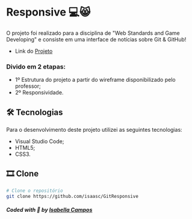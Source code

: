 # Responsive  💻😸
O projeto foi realizado para a disciplina de "Web Standards and Game Developing" e consiste em uma interface de notícias sobre Git & GitHub! 
<br>
* Link do [Projeto](https://isaasc.github.io/GitResponsive/)

### Divido em 2 etapas:
* 1º Estrutura do projeto a partir do wireframe disponibilizado pelo professor; 
* 2º Responsividade.

## 🛠 Tecnologias
Para o desenvolvimento deste projeto utilizei as seguintes tecnologias:

* Visual Studio Code;
* HTML5;
* CSS3.

## 🎞️ Clone

```bash
# Clone o repositório
git clone https://github.com/isaasc/GitResponsive
```

##### Coded with 💜 by <a href="https://github.com/isaasc/">Isabella Campos</a>
